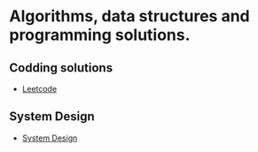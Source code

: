 # Algorithms, data structures and programming solutions.

## Codding solutions

* [Leetcode](https://github.com/CrazySquirrel/Outtalent/tree/master/Leetcode/README.md)

## System Design

* [System Design](https://github.com/CrazySquirrel/Outtalent/tree/master/System%20Design/README.md)